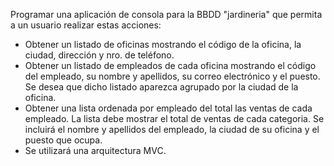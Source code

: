 Programar una aplicación de consola para la BBDD "jardineria" que permita a un usuario realizar estas acciones:
* Obtener un listado de oficinas mostrando el código de la oficina, la ciudad, dirección y nro. de teléfono.
* Obtener un listado de empleados de cada oficina mostrando el código del empleado, su nombre y apellidos, su correo
  electrónico y el puesto. Se desea que dicho listado aparezca agrupado por la ciudad de la oficina.
* Obtener una lista ordenada por empleado del total las ventas de cada empleado. La lista debe mostrar el total de
  ventas de cada categoria. Se incluirá el nombre y apellidos del empleado, la ciudad de su oficina y el puesto que ocupa.
* Se utilizará una arquitectura MVC.